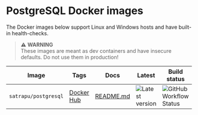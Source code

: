 # PostgreSQL Docker images

The Docker images below support Linux and Windows hosts and have built-in health-checks.

> ⚠ **WARNING**  
> These images are meant as dev containers and have insecure defaults. Do not use them in production!

| Image                | Tags                                                      | Docs                            | Latest                                                                            | Build status                                                                                                                  |
| -------------------- | --------------------------------------------------------- | ------------------------------- | --------------------------------------------------------------------------------- | ----------------------------------------------------------------------------------------------------------------------------- |
| `satrapu/postgresql` | [Docker Hub](https://hub.docker.com/r/satrapu/postgresql) | [README.md](postgres/README.md) | ![Latest version](https://img.shields.io/docker/v/satrapu/postgresql?sort=semver) | ![GitHub Workflow Status](https://img.shields.io/github/workflow/status/satrapu/postgresql-docker-images/publishDockerImages) |
